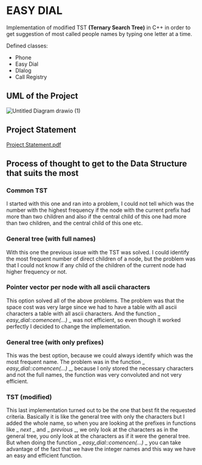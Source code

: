 # EASY DIAL

Implementation of modified TST **(Ternary Search Tree)** in C++ in order to get suggestion of most called people names by typing one letter at a time.


Defined classes:

- Phone
- Easy Dial
- DIalog
- Call Registry


## UML of the Project

![Untitled Diagram drawio (1)](https://github.com/Blondie-TheManWithNoName/Easy-Dial/assets/58909117/e10e505c-b9de-4824-a0e9-76f9b80718be)

## Project Statement
[Project Statement.pdf](https://github.com/Blondie-TheManWithNoName/Easy-Dial/files/12608728/Project.Statement.pdf)



## Process of thought to get to the Data Structure that suits the most

### Common TST

I started with this one and ran into a problem, I could not tell which was the number with the highest frequency if the node with the current prefix had more than two children and also if the central child of this one had more than two children, and the central child of this one etc.

### General tree (with full names)

With this one the previous issue with the TST was solved. I could identify the most frequent number of direct children of a node, but the problem was that I could not know if any child of the children of the current node had higher frequency or not.

### Pointer vector per node with all ascii characters

This option solved all of the above problems. The problem was that the space cost was very large since we had to have a table with all ascii characters a table with all ascii characters. And the function _ _easy_dial::comencen(...)_ _ was not efficient, so even though it worked perfectly I decided to change the implementation.

### General tree (with only prefixes)

This was the best option, because we could always identify which was the most frequent name. The problem was in the function _ _easy_dial::comencen(...)_ _, because I only stored the necessary characters and not the full names, the function was very convoluted and not very efficient.

### TST (modified)

This last implementation turned out to be the one that best fit the requested criteria. Basically it is like the general tree with only the characters but I added the whole name, so when you are looking at the prefixes in functions like _ _next_ _ and _ _previous_ _, we only look at the characters as in the general tree, you only look at the characters as if it were the general tree.
But when doing the function _ _easy_dial::comencen(...)_ _ you can take advantage of the fact that we have the integer names and this way we have an easy and efficient function.



